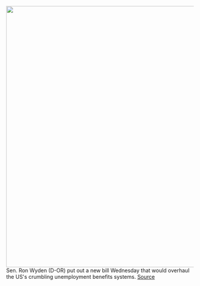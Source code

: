 <img src='https://cdn.vox-cdn.com/thumbor/pnSx3j9ctDol_Sd1SWW678rEv4Q=/0x0:2040x1360/1200x800/filters:focal(857x517:1183x843)/cdn.vox-cdn.com/uploads/chorus_image/image/68798643/eschaff_180718_2748_0040.0.jpg' width='700px' /><br/>
Sen. Ron Wyden (D-OR) put out a new bill Wednesday that would overhaul the US's crumbling unemployment benefits systems.
<a href='https://www.theverge.com/2021/2/10/22276429/unemployment-overhaul-colorado-wyden-labor-department'> Source <a/>